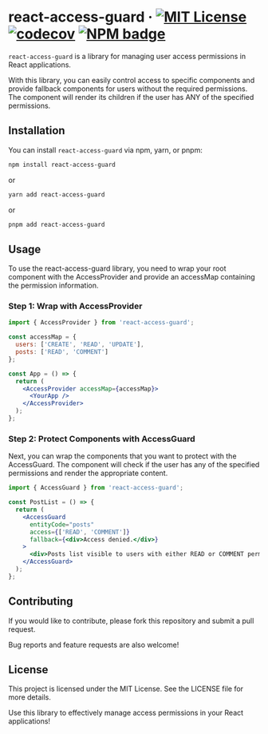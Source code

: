 # react-access-guard &middot; [![MIT License](https://img.shields.io/badge/license-MIT-blue.svg)](https://github.com/fe-jhw/react-access-guard/blob/main/LICENSE) [![codecov](https://codecov.io/gh/fe-jhw/react-access-guard/graph/badge.svg?token=LW734XEYVM)](https://codecov.io/gh/fe-jhw/react-access-guard) [![NPM badge](https://img.shields.io/npm/v/react-access-guard?logo=npm)](https://www.npmjs.com/package/react-access-guard)
`react-access-guard` is a library for managing user access permissions in React applications. 

With this library, you can easily control access to specific components and provide fallback components for users without the required permissions. The component will render its children if the user has ANY of the specified permissions.

## Installation
You can install `react-access-guard` via npm, yarn, or pnpm:
```bash
npm install react-access-guard
```
or 
```bash
yarn add react-access-guard
```
or
```bash
pnpm add react-access-guard
```

## Usage
To use the react-access-guard library, you need to wrap your root component with the AccessProvider and provide an accessMap containing the permission information.

### Step 1: Wrap with AccessProvider
```jsx
import { AccessProvider } from 'react-access-guard';

const accessMap = {
  users: ['CREATE', 'READ', 'UPDATE'],
  posts: ['READ', 'COMMENT']
};

const App = () => {
  return (
    <AccessProvider accessMap={accessMap}>
      <YourApp />
    </AccessProvider>
  );
};
```

### Step 2: Protect Components with AccessGuard
Next, you can wrap the components that you want to protect with the AccessGuard. The component will check if the user has any of the specified permissions and render the appropriate content.

```jsx
import { AccessGuard } from 'react-access-guard';

const PostList = () => {
  return (
    <AccessGuard
      entityCode="posts"
      access={['READ', 'COMMENT']}
      fallback={<div>Access denied.</div>}
    >
      <div>Posts list visible to users with either READ or COMMENT permission.</div>
    </AccessGuard>
  );
};
```

## Contributing
If you would like to contribute, please fork this repository and submit a pull request. 

Bug reports and feature requests are also welcome!

## License
This project is licensed under the MIT License. See the LICENSE file for more details.

Use this library to effectively manage access permissions in your React applications!